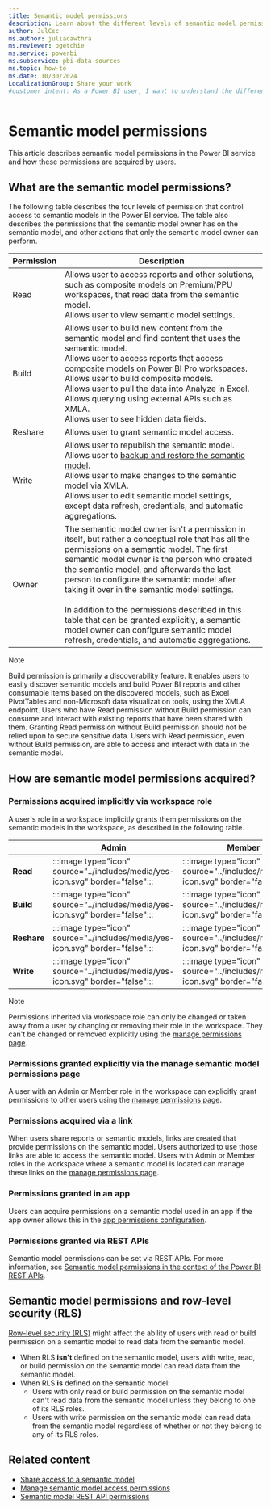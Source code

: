 ```yaml
---
title: Semantic model permissions
description: Learn about the different levels of semantic model permissions in Power BI and how users can acquire them.
author: JulCsc
ms.author: juliacawthra
ms.reviewer: ogetchie
ms.service: powerbi
ms.subservice: pbi-data-sources
ms.topic: how-to
ms.date: 10/30/2024
LocalizationGroup: Share your work
#customer intent: As a Power BI user, I want to understand the different levels of semantic model permissions and how to acquire them so that I can effectively manage access and ensure proper data security within my organization.
---
```

# Semantic model permissions

This article describes semantic model permissions in the Power BI service and how these permissions are acquired by users.

## What are the semantic model permissions?

The following table describes the four levels of permission that control access to semantic models in the Power BI service. The table also describes the permissions that the semantic model owner has on the semantic model, and other actions that only the semantic model owner can perform.

|Permission  |Description  |
|------------|-------------|
|Read        |Allows user to access reports and other solutions, such as composite models on Premium/PPU workspaces, that read data from the semantic model.<br>Allows user to view semantic model settings.|
|Build       |Allows user to build new content from the semantic model and find content that uses the semantic model.<br>Allows user to access reports that access composite models on Power BI Pro workspaces.<br>Allows user to build composite models.<br>Allows user to pull the data into Analyze in Excel.<br>Allows querying using external APIs such as XMLA.<br>Allows user to see hidden data fields. |
|Reshare     |Allows user to grant semantic model access. |
|Write       |Allows user to republish the semantic model.<br>Allows user to [backup and restore the semantic model](../enterprise/service-premium-backup-restore-dataset.md).<br>Allows user to make changes to the semantic model via XMLA.<br>Allows user to edit semantic model settings, except data refresh, credentials, and automatic aggregations.|
|Owner       |The semantic model owner isn't a permission in itself, but rather a conceptual role that has all the permissions on a semantic model. The first semantic model owner is the person who created the semantic model, and afterwards the last person to configure the semantic model after taking it over in the semantic model settings.<br><br>In addition to the permissions described in this table that can be granted explicitly, a semantic model owner can configure semantic model refresh, credentials, and automatic aggregations.|

>[!NOTE]
>Build permission is primarily a discoverability feature. It enables users to easily discover semantic models and build Power BI reports and other consumable items based on the discovered models, such as Excel PivotTables and non-Microsoft data visualization tools, using the XMLA endpoint. Users who have Read permission without Build permission can consume and interact with existing reports that have been shared with them. Granting Read permission without Build permission should not be relied upon to secure sensitive data. Users with Read permission, even without Build permission, are able to access and interact with data in the semantic model.

## How are semantic model permissions acquired?

### Permissions acquired implicitly via workspace role

A user's role in a workspace implicitly grants them permissions on the semantic models in the workspace, as described in the following table.

|                                       |Admin  |Member  |Contributor  |Viewer |
|---------------------------------------|-------|--------|-------------|-------|
|**Read**                               |:::image type="icon" source="../includes/media/yes-icon.svg" border="false":::    |:::image type="icon" source="../includes/media/yes-icon.svg" border="false":::      |:::image type="icon" source="../includes/media/yes-icon.svg" border="false":::            |:::image type="icon" source="../includes/media/yes-icon.svg" border="false":::     |
|**Build**                              |:::image type="icon" source="../includes/media/yes-icon.svg" border="false":::      |:::image type="icon" source="../includes/media/yes-icon.svg" border="false":::      |:::image type="icon" source="../includes/media/yes-icon.svg" border="false":::            |:::image type="icon" source="../includes/media/no-icon.svg" border="false":::   |
|**Reshare**                            |:::image type="icon" source="../includes/media/yes-icon.svg" border="false":::      |:::image type="icon" source="../includes/media/yes-icon.svg" border="false":::      |:::image type="icon" source="../includes/media/no-icon.svg" border="false":::          |:::image type="icon" source="../includes/media/no-icon.svg" border="false":::   |
|**Write**                              |:::image type="icon" source="../includes/media/yes-icon.svg" border="false":::      |:::image type="icon" source="../includes/media/yes-icon.svg" border="false":::      |:::image type="icon" source="../includes/media/yes-icon.svg" border="false":::            |:::image type="icon" source="../includes/media/no-icon.svg" border="false":::   |

>[!NOTE]
>Permissions inherited via workspace role can only be changed or taken away from a user by changing or removing their role in the workspace. They can't be changed or removed explicitly using the [manage permissions page](service-datasets-manage-access-permissions.md).

### Permissions granted explicitly via the manage semantic model permissions page

A user with an Admin or Member role in the workspace can explicitly grant permissions to other users using the [manage permissions page](service-datasets-manage-access-permissions.md).

### Permissions acquired via a link

When users share reports or semantic models, links are created that provide permissions on the semantic model. Users authorized to use those links are able to access the semantic model. Users with Admin or Member roles in the workspace where a semantic model is located can manage these links on the [manage permissions page](service-datasets-manage-access-permissions.md#manage-links-generated-for-report-sharing).

### Permissions granted in an app

Users can acquire permissions on a semantic model used in an app if the app owner allows this in the [app permissions configuration](../collaborate-share/service-create-distribute-apps.md#create-and-manage-multiple-audiences).

### Permissions granted via REST APIs

Semantic model permissions can be set via REST APIs. For more information, see [Semantic model permissions in the context of the Power BI REST APIs](../developer/embedded/datasets-permissions.md).

## Semantic model permissions and row-level security (RLS)

[Row-level security (RLS)](/fabric/security/service-admin-row-level-security) might affect the ability of users with read or build permission on a semantic model to read data from the semantic model.

* When RLS **isn't** defined on the semantic model, users with write, read, or build permission on the semantic model can read data from the semantic model.
* When RLS **is** defined on the semantic model:
    * Users with only read or build permission on the semantic model can't read data from the semantic model unless they belong to one of its RLS roles.
    * Users with write permission on the semantic model can read data from the semantic model regardless of whether or not they belong to any of its RLS roles.

## Related content

* [Share access to a semantic model](./service-datasets-share.md)
* [Manage semantic model access permissions](service-datasets-manage-access-permissions.md)
* [Semantic model REST API permissions](../developer/embedded/datasets-permissions.md)
